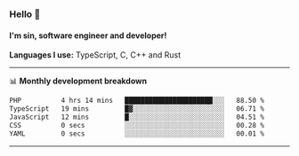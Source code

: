 ### Hello 👋
#### I'm sin, software engineer and developer!

**Languages I use:** TypeScript, C, C++ and Rust

---
📊 **Monthly development breakdown**

<!--START_SECTION:waka-->

```txt
PHP          4 hrs 14 mins   ██████████████████████░░░   88.50 %
TypeScript   19 mins         █▓░░░░░░░░░░░░░░░░░░░░░░░   06.71 %
JavaScript   12 mins         █░░░░░░░░░░░░░░░░░░░░░░░░   04.51 %
CSS          0 secs          ░░░░░░░░░░░░░░░░░░░░░░░░░   00.28 %
YAML         0 secs          ░░░░░░░░░░░░░░░░░░░░░░░░░   00.01 %
```

<!--END_SECTION:waka-->

---
